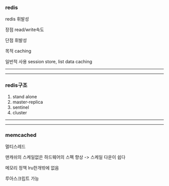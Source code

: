 ### redis
redis 휘발성

장점 read/write속도

단점 휘발성

목적 caching

일반적 사용 session store, list data caching

---
---

### redis구조

1. stand alone
2. master-replica
3. sentinel
4. cluster

---
---



### memcached
멀티스레드

맨캐쉬의 스케일없은 하드웨어의 스펙 향상 -> 스케일 다운이 쉽다

메모리 정책 lru한개밖에 없음

루아스크립트 가능
